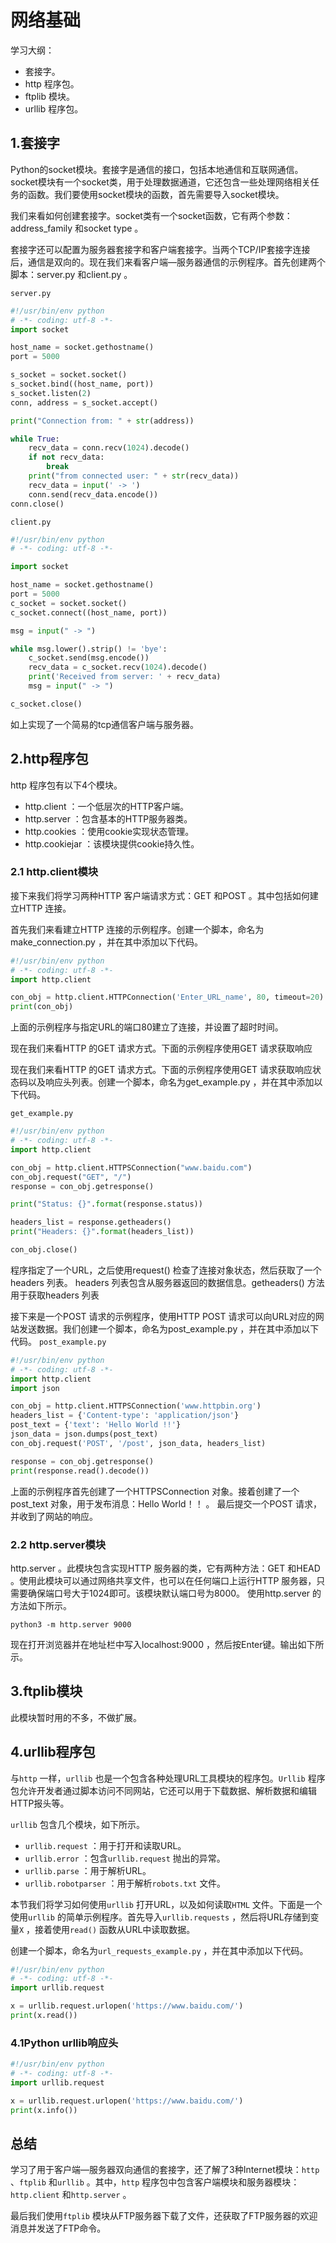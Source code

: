 # 网络基础

学习大纲：
- 套接字。
- http 程序包。
- ftplib 模块。
- urllib 程序包。



## 1.套接字
Python的socket模块。套接字是通信的接口，包括本地通信和互联网通信。socket模块有一个socket类，用于处理数据通道，它还包含一些处理网络相关任务的函数。我们要使用socket模块的函数，首先需要导入socket模块。

我们来看如何创建套接字。socket类有一个socket函数，它有两个参数：address_family 和socket type 。

套接字还可以配置为服务器套接字和客户端套接字。当两个TCP/IP套接字连接后，通信是双向的。现在我们来看客户端—服务器通信的示例程序。首先创建两个脚本：server.py 和client.py 。

`server.py`

```python
#!/usr/bin/env python
# -*- coding: utf-8 -*-
import socket

host_name = socket.gethostname()
port = 5000

s_socket = socket.socket()
s_socket.bind((host_name, port))
s_socket.listen(2)
conn, address = s_socket.accept()

print("Connection from: " + str(address))

while True:
    recv_data = conn.recv(1024).decode()
    if not recv_data:
        break
    print("from connected user: " + str(recv_data))
    recv_data = input(' -> ')
    conn.send(recv_data.encode())
conn.close()

```

`client.py`

```python
#!/usr/bin/env python
# -*- coding: utf-8 -*-

import socket

host_name = socket.gethostname()
port = 5000
c_socket = socket.socket()
c_socket.connect((host_name, port))

msg = input(" -> ")

while msg.lower().strip() != 'bye':
    c_socket.send(msg.encode())
    recv_data = c_socket.recv(1024).decode()
    print('Received from server: ' + recv_data)
    msg = input(" -> ")

c_socket.close()
```

如上实现了一个简易的tcp通信客户端与服务器。


## 2.http程序包
http 程序包有以下4个模块。

- http.client ：一个低层次的HTTP客户端。
- http.server ：包含基本的HTTP服务器类。
- http.cookies ：使用cookie实现状态管理。
- http.cookiejar ：该模块提供cookie持久性。


### 2.1 http.client模块
接下来我们将学习两种HTTP 客户端请求方式：GET 和POST 。其中包括如何建立HTTP 连接。

首先我们来看建立HTTP 连接的示例程序。创建一个脚本，命名为make_connection.py ，并在其中添加以下代码。

```python
#!/usr/bin/env python
# -*- coding: utf-8 -*-
import http.client

con_obj = http.client.HTTPConnection('Enter_URL_name', 80, timeout=20)
print(con_obj)

```


上面的示例程序与指定URL的端口80建立了连接，并设置了超时时间。

现在我们来看HTTP 的GET 请求方式。下面的示例程序使用GET 请求获取响应

现在我们来看HTTP 的GET 请求方式。下面的示例程序使用GET 请求获取响应状态码以及响应头列表。创建一个脚本，命名为get_example.py ，并在其中添加以下代码。

`get_example.py`

```python
#!/usr/bin/env python
# -*- coding: utf-8 -*-
import http.client

con_obj = http.client.HTTPSConnection("www.baidu.com")
con_obj.request("GET", "/")
response = con_obj.getresponse()

print("Status: {}".format(response.status))

headers_list = response.getheaders()
print("Headers: {}".format(headers_list))

con_obj.close()
```

程序指定了一个URL，之后使用request() 检查了连接对象状态，然后获取了一个headers 列表。
headers 列表包含从服务器返回的数据信息。getheaders() 方法用于获取headers 列表


接下来是一个POST 请求的示例程序，使用HTTP POST 请求可以向URL对应的网站发送数据。我们创建一个脚本，命名为post_example.py ，并在其中添加以下代码。
`post_example.py`

```python
#!/usr/bin/env python
# -*- coding: utf-8 -*-
import http.client
import json

con_obj = http.client.HTTPSConnection('www.httpbin.org')
headers_list = {'Content-type': 'application/json'}
post_text = {'text': 'Hello World !!'}
json_data = json.dumps(post_text)
con_obj.request('POST', '/post', json_data, headers_list)

response = con_obj.getresponse()
print(response.read().decode())
```

上面的示例程序首先创建了一个HTTPSConnection 对象。接着创建了一个post_text 对象，用于发布消息：Hello World！！ 。
最后提交一个POST 请求，并收到了网站的响应。


### 2.2 http.server模块
http.server 。此模块包含实现HTTP 服务器的类，它有两种方法：GET 和HEAD 。使用此模块可以通过网络共享文件，也可以在任何端口上运行HTTP 服务器，只需要确保端口号大于1024即可。该模块默认端口号为8000。
使用http.server 的方法如下所示。
```shell script
python3 -m http.server 9000
```

现在打开浏览器并在地址栏中写入localhost:9000 ，然后按Enter键。输出如下所示。

## 3.ftplib模块
此模块暂时用的不多，不做扩展。


## 4.urllib程序包

与`http` 一样，`urllib` 也是一个包含各种处理URL工具模块的程序包。`Urllib` 程序包允许开发者通过脚本访问不同网站，它还可以用于下载数据、解析数据和编辑HTTP报头等。

`urllib` 包含几个模块，如下所示。

- `urllib.request` ：用于打开和读取URL。
- `urllib.error` ：包含`urllib.request` 抛出的异常。
- `urllib.parse` ：用于解析URL。
- `urllib.robotparser` ：用于解析`robots.txt` 文件。

本节我们将学习如何使用`urllib` 打开URL，以及如何读取`HTML` 文件。下面是一个使用`urllib` 的简单示例程序。首先导入`urllib.requests` ，然后将URL存储到变量`X` ，接着使用`read()` 函数从URL中读取数据。

创建一个脚本，命名为`url_requests_example.py` ，并在其中添加以下代码。

```python
#!/usr/bin/env python
# -*- coding: utf-8 -*-
import urllib.request

x = urllib.request.urlopen('https://www.baidu.com/')
print(x.read())
```



### 4.1Python urllib响应头

```python
#!/usr/bin/env python
# -*- coding: utf-8 -*-
import urllib.request

x = urllib.request.urlopen('https://www.baidu.com/')
print(x.info())
```



## 总结

学习了用于客户端—服务器双向通信的套接字，还了解了3种Internet模块：`http` 、`ftplib` 和`urllib` 。其中，`http` 程序包中包含客户端模块和服务器模块：`http.client` 和`http.server` 。

最后我们使用`ftplib` 模块从FTP服务器下载了文件，还获取了FTP服务器的欢迎消息并发送了FTP命令。
